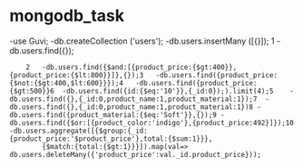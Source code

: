 # mongodb_task

-use Guvi;
			-db.createCollection ('users');
			-db.users.insertMany ([{}]);
		1	-db.users.find({});
			
			
			
		2	-db.users.find({$and:[{product_price:{$gt:400}},{product_price:{$lt:800}}]},{});3	-db.users.find({product_price:{$not:{$gt:400,$lt:600}}});4   -db.users.find({product_price:{$gt:500}}6 	-db.users.find({id:{$eq:'10'}},{_id:0});).limit(4);5	-db.users.find({},{_id:0,product_name:1,product_material:1});7 	-db.users.find({},{_id:0,product_name:1,product_material:1})8 -db.users.find({product_material:{$eq:'Soft'}},{});9 -db.users.find({$or:[{product_color:'indigo'},{product_price:492}]});10 -db.users.aggregate([{$group:{_id:{product_price:'$product_price'},total:{$sum:1}}},
			{$match:{total:{$gt:1}}}]).map(val=> db.users.deleteMany({'product_price':val._id.product_price}));
